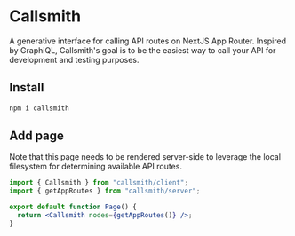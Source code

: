 # Callsmith

A generative interface for calling API routes on NextJS App Router. Inspired by GraphiQL, Callsmith's goal is to be the easiest way to call your API for development and testing purposes.

## Install

```bash
npm i callsmith
```

## Add page

Note that this page needs to be rendered server-side to leverage the local filesystem for determining available API routes.

```jsx
import { Callsmith } from "callsmith/client";
import { getAppRoutes } from "callsmith/server";

export default function Page() {
  return <Callsmith nodes={getAppRoutes()} />;
}
```
